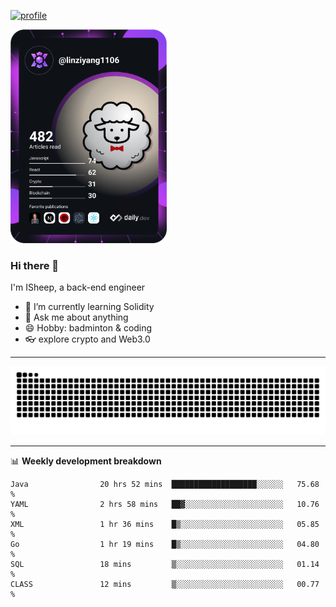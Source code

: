 [![profile](https://user-images.githubusercontent.com/54968314/208005045-e4b42f3b-833d-4242-bfcc-e764865553a2.svg)](https://www.calligrapher.ai/)

<a href="https://app.daily.dev/linziyang1106"><img src="/devcard.png" width="250" alt="ISheep's Dev Card"/></a>

### Hi there 🐏

I'm ISheep, a back-end engineer

- 🔭 I’m currently learning Solidity
- 💬 Ask me about anything
- 😄 Hobby: badminton & coding
- 👓 explore crypto and Web3.0

-------

![](https://raw.githubusercontent.com/ISheepp/ISheepp/output/github-contribution-grid-snake.svg)

-------

📊 **Weekly development breakdown**
<!--START_SECTION:waka-->

```text
Java                20 hrs 52 mins  ███████████████████░░░░░░   75.68 %
YAML                2 hrs 58 mins   ██▓░░░░░░░░░░░░░░░░░░░░░░   10.76 %
XML                 1 hr 36 mins    █▒░░░░░░░░░░░░░░░░░░░░░░░   05.85 %
Go                  1 hr 19 mins    █▒░░░░░░░░░░░░░░░░░░░░░░░   04.80 %
SQL                 18 mins         ▒░░░░░░░░░░░░░░░░░░░░░░░░   01.14 %
CLASS               12 mins         ▒░░░░░░░░░░░░░░░░░░░░░░░░   00.77 %
```

<!--END_SECTION:waka-->
